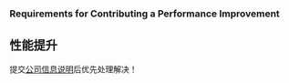 ### Requirements for Contributing a Performance Improvement

## 性能提升
提交[公司信息说明](http://chatopera.mikecrm.com/lVtMuGN)后优先处理解决！